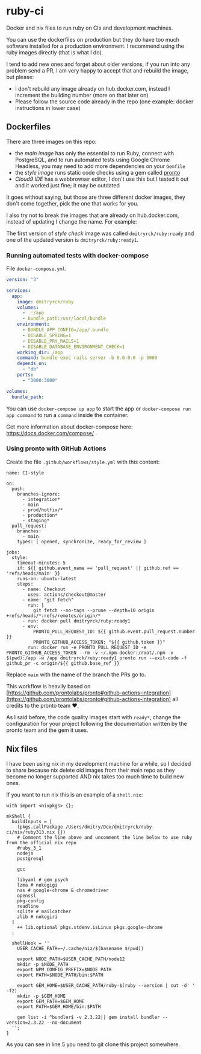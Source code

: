 # ruby-ci

Docker and nix files to run ruby on CIs and development machines.

You can use the dockerfiles on production but they do have too much software installed for a production environment. I recommend using the ruby images directly (that is what I do).

I tend to add new ones and forget about older versions, if you run into any problem send a PR, I am very happy to accept that and rebuild the image, but please:

* I don't rebuild any image already on hub.docker.com, instead I increment the building number (more on that later on)
* Please follow the source code already in the repo (one example: docker instructions in lower case)

## Dockerfiles

There are three images on this repo:

* the _main image_ has only the essential to run Ruby, connect with PostgreSQL, and to run automated tests using Google Chrome Headless, you may need to add more dependencies on your `Gemfile`
* the _style image_ runs static code checks using a gem called [pronto](https://github.com/prontolabs/pronto)
* _Cloud9 IDE_ has a webbrowser editor, I don't use this but I tested it out and it worked just fine; it may be outdated

It goes without saying, but those are three different docker images, they don't come together, pick the one that works for you.

I also try not to break the images that are already on hub.docker.com, instead of updating I change the name. For example:

The first version of _style check_ image was called `dmitryrck/ruby:ready` and one of the updated version is `dmitryrck/ruby:ready1`.

### Running automated tests with docker-compose

File `docker-compose.yml`:

```yaml
version: "3"

services:
  app:
    image: dmitryrck/ruby
    volumes:
      - .:/app
      - bundle_path:/usr/local/bundle
    environment:
      - BUNDLE_APP_CONFIG=/app/.bundle
      - DISABLE_SPRING=1
      - DISABLE_PRY_RAILS=1
      - DISABLE_DATABASE_ENVIRONMENT_CHECK=1
    working_dir: /app
    command: bundle exec rails server -b 0.0.0.0 -p 3000
    depends_on:
      - "db"
    ports:
      - "3000:3000"

volumes:
  bundle_path:
```

You can use `docker-compose up app` to start the app or `docker-compose run app command` to run a `command` inside the container.

Get more information about docker-compose here: https://docs.docker.com/compose/ .

### Using pronto with GitHub Actions

Create the file `.github/workflows/style.yml` with this content:

```
name: CI-style

on:
  push:
    branches-ignore:
      - integration*
      - main
      - prod/hotfix/*
      - production*
      - staging*
  pull_request:
    branches:
      - main
    types: [ opened, synchronize, ready_for_review ]

jobs:
  style:
    timeout-minutes: 5
    if: ${{ github.event_name == 'pull_request' || github.ref == 'refs/heads/main' }}
    runs-on: ubuntu-latest
    steps:
      - name: Checkout
        uses: actions/checkout@master
      - name: "git fetch"
        run: |
          git fetch --no-tags --prune --depth=10 origin +refs/heads/*:refs/remotes/origin/*
      - run: docker pull dmitryrck/ruby:ready1
      - env:
          PRONTO_PULL_REQUEST_ID: ${{ github.event.pull_request.number }}
          PRONTO_GITHUB_ACCESS_TOKEN: "${{ github.token }}"
        run: docker run -e PRONTO_PULL_REQUEST_ID -e PRONTO_GITHUB_ACCESS_TOKEN --rm -v ~/.npm-docker:/root/.npm -v $(pwd):/app -w /app dmitryrck/ruby:ready1 pronto run --exit-code -f github_pr -c origin/${{ github.base_ref }}
```

Replace `main` with the name of the branch the PRs go to.

This workflow is heavily based on [https://github.com/prontolabs/pronto#github-actions-integration](https://github.com/prontolabs/pronto#github-actions-integration) all credits to the pronto team ♥️.

As I said before, the code quality images start with `ready*`, change the configuration for your project following the documentation written by the pronto team and the gem it uses.

## Nix files

I have been using nix in my development machine for a while, so I decided to share because nix delete old images from their main repo as they become no longer supported AND nix takes too much time to build new ones.

If you want to run nix this is an example of a `shell.nix`:

```
with import <nixpkgs> {};

mkShell {
  buildInputs = [
    (pkgs.callPackage /Users/dmitry/Dev/dmitryrck/ruby-ci/nix/ruby313.nix {})
    # Comment the line above and uncomment the line below to use ruby from the official nix repo
    #ruby_3_1
    nodejs
    postgresql

    gcc

    libyaml # gem psych
    lzma # nokogigi
    nss # google-chrome & chromedriver
    openssl
    pkg-config
    readline
    sqlite # mailcatcher
    zlib # nokogiri
  ]
    ++ lib.optional pkgs.stdenv.isLinux pkgs.google-chrome
  ;

  shellHook = ''
    USER_CACHE_PATH=~/.cache/niz/$(basename $(pwd))

    export NODE_PATH=$USER_CACHE_PATH/node12
    mkdir -p $NODE_PATH
    export NPM_CONFIG_PREFIX=$NODE_PATH
    export PATH=$NODE_PATH/bin:$PATH

    export GEM_HOME=$USER_CACHE_PATH/ruby-$(ruby --version | cut -d' ' -f2)
    mkdir -p $GEM_HOME
    export GEM_PATH=$GEM_HOME
    export PATH=$GEM_HOME/bin:$PATH

    gem list -i ^bundler$ -v 2.3.22|| gem install bundler --version=2.3.22 --no-document
  '';
}
```

As you can see in line 5 you need to git clone this project somewhere.
